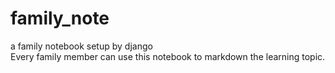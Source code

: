 # family_note
a family notebook setup by django  
Every family member can use this notebook to markdown the learning topic.
